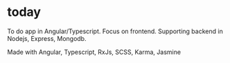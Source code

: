 # today
To do app in Angular/Typescript. Focus on frontend. Supporting backend in Nodejs, Express, Mongodb.



Made with Angular, Typescript, RxJs, SCSS, Karma, Jasmine
